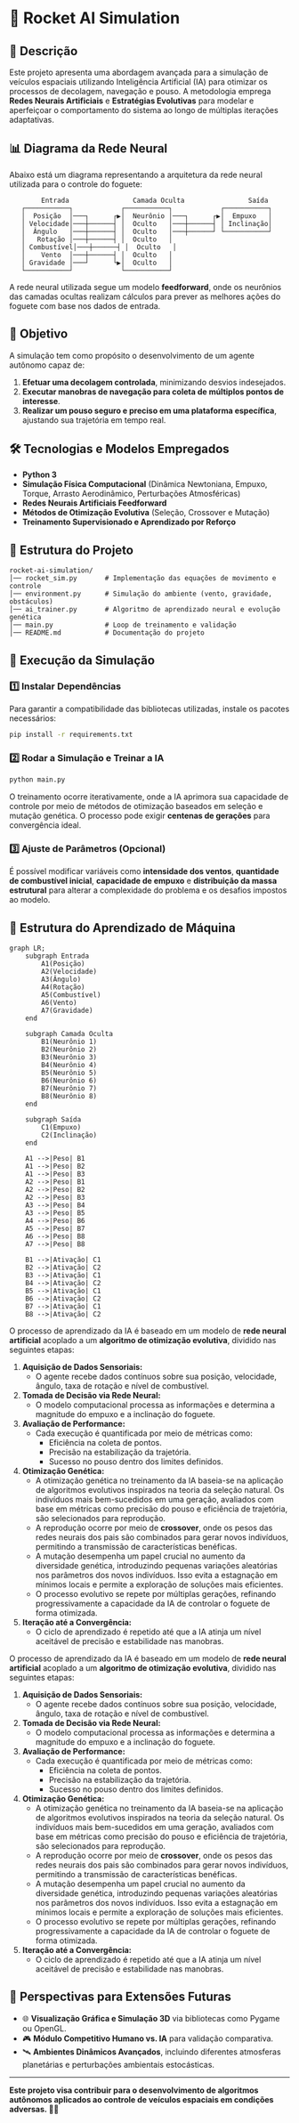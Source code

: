 # 🚀 Rocket AI Simulation

## 📌 Descrição

Este projeto apresenta uma abordagem avançada para a simulação de veículos espaciais utilizando Inteligência Artificial (IA) para otimizar os processos de decolagem, navegação e pouso. A metodologia emprega **Redes Neurais Artificiais** e **Estratégias Evolutivas** para modelar e aperfeiçoar o comportamento do sistema ao longo de múltiplas iterações adaptativas.

## 📊 Diagrama da Rede Neural

Abaixo está um diagrama representando a arquitetura da rede neural utilizada para o controle do foguete:

```
        Entrada                Camada Oculta                Saída
   ┌───────────┐            ┌───────────┐            ┌───────────┐
   │  Posição  │───┐      ┌▶│  Neurônio │───┐      ┌▶│  Empuxo   │
   │ Velocidade│───┼──────┤ │  Oculto   │───┼──────┤ │ Inclinação│
   │  Ângulo   │───┼──────┤ │  Oculto   │───┼──────┘ └───────────┘
   │   Rotação │───┼──────┤ │  Oculto   │
   │ Combustível│───┼──────┤ │  Oculto   │
   │    Vento  │───┼──────┤ │  Oculto   │
   │ Gravidade │───┘      └▶│  Oculto   │
   └───────────┘            └───────────┘
```

A rede neural utilizada segue um modelo **feedforward**, onde os neurônios das camadas ocultas realizam cálculos para prever as melhores ações do foguete com base nos dados de entrada.

## 🎯 Objetivo

A simulação tem como propósito o desenvolvimento de um agente autônomo capaz de:

1. **Efetuar uma decolagem controlada**, minimizando desvios indesejados.
2. **Executar manobras de navegação para coleta de múltiplos pontos de interesse**.
3. **Realizar um pouso seguro e preciso em uma plataforma específica**, ajustando sua trajetória em tempo real.

## 🛠️ Tecnologias e Modelos Empregados

- **Python 3**
- **Simulação Física Computacional** (Dinâmica Newtoniana, Empuxo, Torque, Arrasto Aerodinâmico, Perturbações Atmosféricas)
- **Redes Neurais Artificiais Feedforward**
- **Métodos de Otimização Evolutiva** (Seleção, Crossover e Mutação)
- **Treinamento Supervisionado e Aprendizado por Reforço**

## 📂 Estrutura do Projeto

```
rocket-ai-simulation/
│── rocket_sim.py       # Implementação das equações de movimento e controle
│── environment.py      # Simulação do ambiente (vento, gravidade, obstáculos)
│── ai_trainer.py       # Algoritmo de aprendizado neural e evolução genética
│── main.py             # Loop de treinamento e validação
│── README.md           # Documentação do projeto
```

## 🚀 Execução da Simulação

### 1️⃣ Instalar Dependências

Para garantir a compatibilidade das bibliotecas utilizadas, instale os pacotes necessários:

```bash
pip install -r requirements.txt
```

### 2️⃣ Rodar a Simulação e Treinar a IA

```bash
python main.py
```

O treinamento ocorre iterativamente, onde a IA aprimora sua capacidade de controle por meio de métodos de otimização baseados em seleção e mutação genética. O processo pode exigir **centenas de gerações** para convergência ideal.

### 3️⃣ Ajuste de Parâmetros (Opcional)

É possível modificar variáveis como **intensidade dos ventos**, **quantidade de combustível inicial**, **capacidade de empuxo** e **distribuição da massa estrutural** para alterar a complexidade do problema e os desafios impostos ao modelo.

## 🧠 Estrutura do Aprendizado de Máquina

```mermaid
graph LR;
    subgraph Entrada
        A1(Posição)
        A2(Velocidade)
        A3(Ângulo)
        A4(Rotação)
        A5(Combustível)
        A6(Vento)
        A7(Gravidade)
    end
    
    subgraph Camada Oculta
        B1(Neurônio 1)
        B2(Neurônio 2)
        B3(Neurônio 3)
        B4(Neurônio 4)
        B5(Neurônio 5)
        B6(Neurônio 6)
        B7(Neurônio 7)
        B8(Neurônio 8)
    end
    
    subgraph Saída
        C1(Empuxo)
        C2(Inclinação)
    end
    
    A1 -->|Peso| B1
    A1 -->|Peso| B2
    A1 -->|Peso| B3
    A2 -->|Peso| B1
    A2 -->|Peso| B2
    A2 -->|Peso| B3
    A3 -->|Peso| B4
    A3 -->|Peso| B5
    A4 -->|Peso| B6
    A5 -->|Peso| B7
    A6 -->|Peso| B8
    A7 -->|Peso| B8
    
    B1 -->|Ativação| C1
    B2 -->|Ativação| C2
    B3 -->|Ativação| C1
    B4 -->|Ativação| C2
    B5 -->|Ativação| C1
    B6 -->|Ativação| C2
    B7 -->|Ativação| C1
    B8 -->|Ativação| C2
```

O processo de aprendizado da IA é baseado em um modelo de **rede neural artificial** acoplado a um **algoritmo de otimização evolutiva**, dividido nas seguintes etapas:

1. **Aquisição de Dados Sensoriais:**
   - O agente recebe dados contínuos sobre sua posição, velocidade, ângulo, taxa de rotação e nível de combustível.
2. **Tomada de Decisão via Rede Neural:**
   - O modelo computacional processa as informações e determina a magnitude do empuxo e a inclinação do foguete.
3. **Avaliação de Performance:**
   - Cada execução é quantificada por meio de métricas como:
     - Eficiência na coleta de pontos.
     - Precisão na estabilização da trajetória.
     - Sucesso no pouso dentro dos limites definidos.
4. **Otimização Genética:**
   - A otimização genética no treinamento da IA baseia-se na aplicação de algoritmos evolutivos inspirados na teoria da seleção natural. Os indivíduos mais bem-sucedidos em uma geração, avaliados com base em métricas como precisão do pouso e eficiência de trajetória, são selecionados para reprodução.
   - A reprodução ocorre por meio de **crossover**, onde os pesos das redes neurais dos pais são combinados para gerar novos indivíduos, permitindo a transmissão de características benéficas.
   - A mutação desempenha um papel crucial no aumento da diversidade genética, introduzindo pequenas variações aleatórias nos parâmetros dos novos indivíduos. Isso evita a estagnação em mínimos locais e permite a exploração de soluções mais eficientes.
   - O processo evolutivo se repete por múltiplas gerações, refinando progressivamente a capacidade da IA de controlar o foguete de forma otimizada.
5. **Iteração até a Convergência:**
   - O ciclo de aprendizado é repetido até que a IA atinja um nível aceitável de precisão e estabilidade nas manobras.

O processo de aprendizado da IA é baseado em um modelo de **rede neural artificial** acoplado a um **algoritmo de otimização evolutiva**, dividido nas seguintes etapas:

1. **Aquisição de Dados Sensoriais:**
   - O agente recebe dados contínuos sobre sua posição, velocidade, ângulo, taxa de rotação e nível de combustível.
2. **Tomada de Decisão via Rede Neural:**
   - O modelo computacional processa as informações e determina a magnitude do empuxo e a inclinação do foguete.
3. **Avaliação de Performance:**
   - Cada execução é quantificada por meio de métricas como:
     - Eficiência na coleta de pontos.
     - Precisão na estabilização da trajetória.
     - Sucesso no pouso dentro dos limites definidos.
4. **Otimização Genética:**
   - A otimização genética no treinamento da IA baseia-se na aplicação de algoritmos evolutivos inspirados na teoria da seleção natural. Os indivíduos mais bem-sucedidos em uma geração, avaliados com base em métricas como precisão do pouso e eficiência de trajetória, são selecionados para reprodução.
   - A reprodução ocorre por meio de **crossover**, onde os pesos das redes neurais dos pais são combinados para gerar novos indivíduos, permitindo a transmissão de características benéficas.
   - A mutação desempenha um papel crucial no aumento da diversidade genética, introduzindo pequenas variações aleatórias nos parâmetros dos novos indivíduos. Isso evita a estagnação em mínimos locais e permite a exploração de soluções mais eficientes.
   - O processo evolutivo se repete por múltiplas gerações, refinando progressivamente a capacidade da IA de controlar o foguete de forma otimizada.
5. **Iteração até a Convergência:**
   - O ciclo de aprendizado é repetido até que a IA atinja um nível aceitável de precisão e estabilidade nas manobras.

## 📌 Perspectivas para Extensões Futuras

- 🌐 **Visualização Gráfica e Simulação 3D** via bibliotecas como Pygame ou OpenGL.
- 🎮 **Módulo Competitivo Humano vs. IA** para validação comparativa.
- 🛰️ **Ambientes Dinâmicos Avançados**, incluindo diferentes atmosferas planetárias e perturbações ambientais estocásticas.

---

**Este projeto visa contribuir para o desenvolvimento de algoritmos autônomos aplicados ao controle de veículos espaciais em condições adversas. 🚀🔬**

